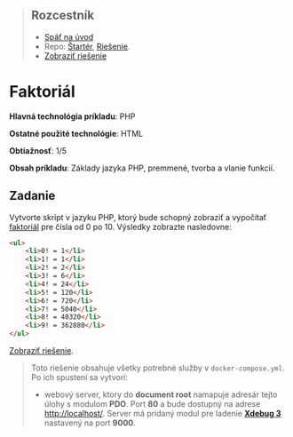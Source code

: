 <div class="hidden">

> ## Rozcestník
> - [Späť na úvod](../../README.md)
> - Repo: [Štartér](/../../tree/main/php/faktorial-php), [Riešenie](/../../tree/solution/php/faktorial-php).
> - [Zobraziť riešenie](riesenie.md)
</div>

# Faktoriál
<div class="info"> 

**Hlavná technológia príkladu**: PHP

**Ostatné použité technológie**: HTML

**Obtiažnosť**: 1/5

**Obsah príkladu**: Základy jazyka PHP, premmené, tvorba a vlanie funkcií. 
</div>

## Zadanie
Vytvorte skript v jazyku PHP, ktorý bude schopný zobraziť a vypočítať [faktoriál](https://sk.wikipedia.org/wiki/Faktori%C3%A1l) pre čísla od 0 po 10. Výsledky zobrazte nasledovne:

```html
<ul>
    <li>0! = 1</li>
    <li>1! = 1</li>
    <li>2! = 2</li>
    <li>3! = 6</li>
    <li>4! = 24</li>
    <li>5! = 120</li>
    <li>6! = 720</li>
    <li>7! = 5040</li>
    <li>8! = 40320</li>
    <li>9! = 362880</li>
</ul>
```
<div class="hidden">

[Zobraziť riešenie](riesenie.md).

> Toto riešenie obsahuje všetky potrebné služby v `docker-compose.yml`. Po ich spustení sa vytvorí:
> - webový server, ktory do __document root__ namapuje adresár tejto úlohy s modulom __PDO__. Port __80__ a bude dostupný na adrese [http://localhost/](http://localhost/). Server má pridaný modul pre ladenie [__Xdebug 3__](https://xdebug.org/) nastavený na port __9000__.
</div>